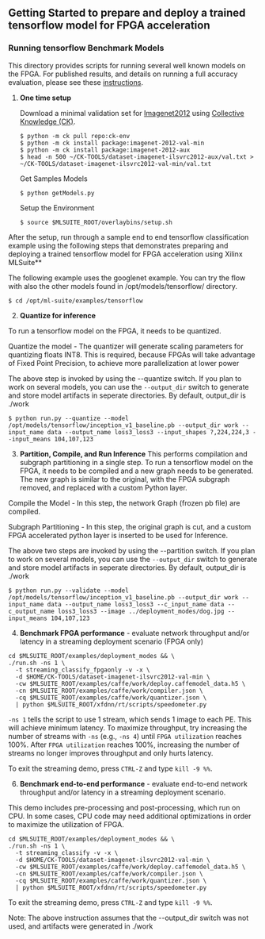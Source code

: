 ## Getting Started to prepare and deploy a trained tensorflow model for FPGA acceleration

### Running tensorflow Benchmark Models
This directory provides scripts for running several well known models on the FPGA.
For published results, and details on running a full accuracy evaluation, please see these [instructions](Benchmark_README.md).

1. **One time setup**

   Download a minimal validation set for [Imagenet2012](http://www.image-net.org/challenges/LSVRC/2012) using [Collective Knowledge (CK)](https://github.com/ctuning).

   ```
   $ python -m ck pull repo:ck-env
   $ python -m ck install package:imagenet-2012-val-min
   $ python -m ck install package:imagenet-2012-aux
   $ head -n 500 ~/CK-TOOLS/dataset-imagenet-ilsvrc2012-aux/val.txt > ~/CK-TOOLS/dataset-imagenet-ilsvrc2012-val-min/val.txt
   ```

   Get Samples Models

   ```
   $ python getModels.py
   ```

   Setup the Environment

   ```
   $ source $MLSUITE_ROOT/overlaybins/setup.sh
   ```

After the setup, run through a sample end to end tensorflow classification example using the following steps that demonstrates preparing and deploying a trained tensorflow model for FPGA acceleration using Xilinx MLSuite**

  The following example uses the googlenet example. You can try the flow with also the other models found in /opt/models/tensorflow/ directory.

  ```
  $ cd /opt/ml-suite/examples/tensorflow
  ```

2. **Quantize for inference**

  To run a tensorflow model on the FPGA, it needs to be quantized.

  Quantize the model - The quantizer will generate scaling parameters for quantizing floats INT8. This is required, because FPGAs will take advantage of Fixed Point Precision, to achieve more parallelization at lower power

  The above step is invoked by using the --quantize switch. If you plan to work on several models, you can use the `--output_dir` switch to generate and store model artifacts in seperate directories. By default, output_dir is ./work

  ```
  $ python run.py --quantize --model /opt/models/tensorflow/inception_v1_baseline.pb --output_dir work --input_name data --output_name loss3_loss3 --input_shapes ?,224,224,3 --input_means 104,107,123
  ```

3. **Partition, Compile, and Run Inference**
  This performs compilation and subgraph partitioning in a single step. To run a tensorflow model on the FPGA, it needs to be compiled and a new graph needs to be generated. The new graph is similar to the original, with the FPGA subgraph removed, and replaced with a custom Python layer.

  Compile the Model - In this step, the network Graph (frozen pb file) are compiled.

  Subgraph Partitioning - In this step, the original graph is cut, and a custom FPGA accelerated python layer is inserted to be used for Inference.

  The above two steps are invoked by using the --partition switch. If you plan to work on several models, you can use the `--output_dir` switch to generate and store model artifacts in seperate directories. By default, output_dir is ./work

  ```
  $ python run.py --validate --model /opt/models/tensorflow/inception_v1_baseline.pb --output_dir work --input_name data --output_name loss3_loss3 --c_input_name data --c_output_name loss3_loss3 --image ../deployment_modes/dog.jpg --input_means 104,107,123
  ```

4. **Benchmark FPGA performance** - evaluate network throughput and/or latency in a streaming deployment scenario (FPGA only)

  ```
  cd $MLSUITE_ROOT/examples/deployment_modes && \
  ./run.sh -ns 1 \
    -t streaming_classify_fpgaonly -v -x \
    -d $HOME/CK-TOOLS/dataset-imagenet-ilsvrc2012-val-min \
    -cw $MLSUITE_ROOT/examples/caffe/work/deploy.caffemodel_data.h5 \
    -cn $MLSUITE_ROOT/examples/caffe/work/compiler.json \
    -cq $MLSUITE_ROOT/examples/caffe/work/quantizer.json \
    | python $MLSUITE_ROOT/xfdnn/rt/scripts/speedometer.py
  ```

 `-ns 1` tells the script to use 1 stream, which sends 1 image to each PE. This will achieve minimum latency.
 To maximize throughput, try increasing the number of streams with `-ns` (e.g., `-ns 4`) until `FPGA utilization` reaches 100%. After `FPGA utilization` reaches 100%, increasing the number of streams no longer improves throughput and only hurts latency.

 To exit the streaming demo, press `CTRL-Z` and type `kill -9 %%`.

 6. **Benchmark end-to-end performance** - evaluate end-to-end network throughput and/or latency in a streaming deployment scenario.

 This demo includes pre-processing and post-processing, which run on CPU. In some cases, CPU code may need additional optimizations in order to maximize the utilization of FPGA.

  ```
  cd $MLSUITE_ROOT/examples/deployment_modes && \
  ./run.sh -ns 1 \
    -t streaming_classify -v -x \
    -d $HOME/CK-TOOLS/dataset-imagenet-ilsvrc2012-val-min \
    -cw $MLSUITE_ROOT/examples/caffe/work/deploy.caffemodel_data.h5 \
    -cn $MLSUITE_ROOT/examples/caffe/work/compiler.json \
    -cq $MLSUITE_ROOT/examples/caffe/work/quantizer.json \
    | python $MLSUITE_ROOT/xfdnn/rt/scripts/speedometer.py
  ```

 To exit the streaming demo, press `CTRL-Z` and type `kill -9 %%`.


 Note: The above instruction assumes that the --output_dir switch was not used, and artifacts were generated in ./work
